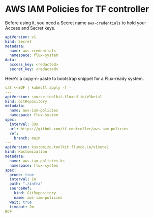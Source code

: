 # AWS IAM Policies for TF controller

Before using it, you need a Secret name `aws-credentials` to hold your Access and Secret keys.

```yaml
apiVersion: v1
kind: Secret
metadata:
  name: aws-credentials
  namespace: flux-system
data:
  access_key: <redacted>
  secret_key: <redacted>
```

Here's a copy-n-paste to bootstrap snippet for a Flux-ready system.

```yaml
cat <<EOF | kubectl apply -f -
---
apiVersion: source.toolkit.fluxcd.io/v1beta1
kind: GitRepository
metadata:
  name: aws-iam-policies
  namespace: flux-system
spec:
  interval: 30s
  url: https://github.com/tf-controller/aws-iam-policies
  ref:
    branch: main
---
apiVersion: kustomize.toolkit.fluxcd.io/v1beta2
kind: Kustomization
metadata:
  name: aws-iam-policies-ks
  namespace: flux-system
spec:
  prune: true
  interval: 1m
  path: "./infra"
  sourceRef:
    kind: GitRepository
    name: aws-iam-policies
  wait: true
  timeout: 2m
EOF

```
